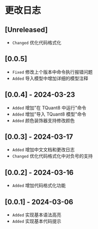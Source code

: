 # 更改日志

## [Unreleased]

-   `Changed` 优化代码格式化

## [0.0.5]

-   `Fixed` 修改上个版本中命令执行报错问题
-   `Added` 导入模型中增加详细的模型注释

## [0.0.4] - 2024-03-23

-   `Added` 增加"在 TQuant8 中运行"命令
-   `Added` 增加"导入 TQuant8 模型"命令
-   `Added` 颜色装饰器支持修改颜色

## [0.0.3] - 2024-03-17

-   `Added` 增加中文文档和更改日志
-   `Changed` 优化代码格式化中对负号的支持

## [0.0.2] - 2024-03-16

-   `Added` 增加代码格式化功能

## [0.0.1] - 2024-03-06

-   `Added` 实现基本语法高亮
-   `Added` 实现基本代码提示
